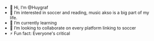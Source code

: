 - 👋 Hi, I’m @Huygraf
- 👀 I’m interested in soccer and reading, music akso is a big part of my life.
- 🌱 I’m currently learning 
- 💞️ I’m looking to collaborate on every platform linking to soccer
- ⚡ Fun fact: Everyone's critical

